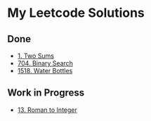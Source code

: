 # My Leetcode Solutions

## Done

- [1. Two Sums](https://github.com/LunarAkai/leetcode/tree/main/two_sums)
- [704. Binary Search](https://github.com/LunarAkai/leetcode/tree/main/binary_search)
- [1518. Water Bottles](https://github.com/LunarAkai/leetcode/tree/main/water_bottles)


## Work in Progress

- [13. Roman to Integer](https://github.com/LunarAkai/leetcode/tree/main/roman_to_integer)

